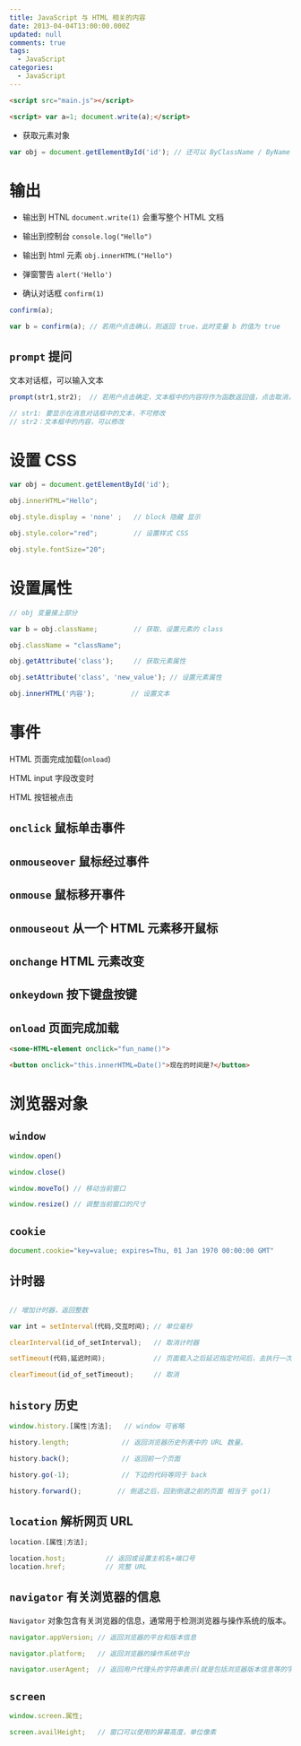 ```yaml
---
title: JavaScript 与 HTML 相关的内容
date: 2013-04-04T13:00:00.000Z
updated: null
comments: true
tags:
  - JavaScript
categories:
  - JavaScript
---
```


```html
<script src="main.js"></script>

<script> var a=1; document.write(a);</script>
```

<!--more-->

* 获取元素对象

```js
var obj = document.getElementById('id'); // 还可以 ByClassName / ByName
```

# 输出

* 输出到 HTNL `document.write(1)` 会重写整个 HTML 文档

* 输出到控制台 `console.log("Hello")`

* 输出到 html 元素 `obj.innerHTML("Hello")`

* 弹窗警告 `alert('Hello')`

* 确认对话框 `confirm(1)`

```javascript
confirm(a);

var b = confirm(a); // 若用户点击确认，则返回 true，此时变量 b 的值为 true
```

## `prompt` 提问

文本对话框，可以输入文本

```javascript
prompt(str1,str2);  // 若用户点击确定，文本框中的内容将作为函数返回值，点击取消，将返回 null

// str1: 要显示在消息对话框中的文本，不可修改
// str2：文本框中的内容，可以修改
```

# 设置 CSS

```js
var obj = document.getElementById('id');

obj.innerHTML="Hello";

obj.style.display = 'none' ;   // block 隐藏 显示

obj.style.color="red";         // 设置样式 CSS

obj.style.fontSize="20";
```

# 设置属性

```js
// obj 变量接上部分

var b = obj.className;         // 获取、设置元素的 class

obj.className = "className";

obj.getAttribute('class');     // 获取元素属性

obj.setAttribute('class', 'new_value'); // 设置元素属性

obj.innerHTML('内容');         // 设置文本
```

# 事件

HTML 页面完成加载(`onload`)

HTML input 字段改变时

HTML 按钮被点击

## `onclick` 鼠标单击事件

## `onmouseover` 鼠标经过事件

## `onmouse` 鼠标移开事件

## `onmouseout` 从一个 HTML 元素移开鼠标

## `onchange` HTML 元素改变

## `onkeydown` 按下键盘按键

## `onload` 页面完成加载

```html
<some-HTML-element onclick="fun_name()">

<button onclick="this.innerHTML=Date()">现在的时间是?</button>
```

# 浏览器对象

## `window`

```js
window.open()

window.close()

window.moveTo() // 移动当前窗口

window.resize() // 调整当前窗口的尺寸
```

## `cookie`

```js
document.cookie="key=value; expires=Thu, 01 Jan 1970 00:00:00 GMT"
```

## 计时器

```javascript

// 增加计时器，返回整数

var int = setInterval(代码,交互时间); // 单位毫秒

clearInterval(id_of_setInterval);   // 取消计时器

setTimeout(代码,延迟时间);            // 页面载入之后延迟指定时间后，去执行一次表达式，仅执行一次，和上边一样，返回整数

clearTimeout(id_of_setTimeout);     // 取消
```

## `history` 历史

```javascript
window.history.[属性|方法];   // window 可省略

history.length;             // 返回浏览器历史列表中的 URL 数量。

history.back();             // 返回前一个页面

history.go(-1);             // 下边的代码等同于 back

history.forward();         // 倒退之后，回到倒退之前的页面 相当于 go(1)
```

## `location` 解析网页 URL

```javascript
location.[属性|方法];

location.host;          // 返回或设置主机名+端口号
location.href;          // 完整 URL
```

## `navigator` 有关浏览器的信息

`Navigator` 对象包含有关浏览器的信息，通常用于检测浏览器与操作系统的版本。

```javascript
navigator.appVersion; // 返回浏览器的平台和版本信息

navigator.platform;   // 返回浏览器的操作系统平台

navigator.userAgent;  // 返回用户代理头的字符串表示(就是包括浏览器版本信息等的字符串)
```

## `screen`

```javascript
window.screen.属性;

screen.availHeight;   // 窗口可以使用的屏幕高度，单位像素
```
